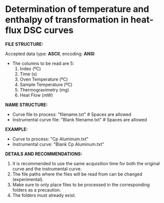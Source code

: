 # Determination of temperature and enthalpy of transformation in heat-flux DSC curves

**FILE STRUCTURE:**

Accepted data type: **ASCII**, encoding: **ANSI**
- The columns to be read are 5:
    1. Index (ºC)
    2. Time (s)
    3. Oven Temperature (ºC)
    4. Sample Temperature (ºC)
    5. Thermogravimetry (mg)
    6. Heat Flow (mW)

**NAME STRUCTURE:**
* Curve file to process: "filename.txt" # Spaces are allowed
* Instrumental curve file: "Blank filename.txt" # Spaces are allowed

**EXAMPLE:**
* Curve to process: "Cp Aluminum.txt"
* Instrumental curve: "Blank Cp Aluminum.txt"

**DETAILS AND RECOMMENDATIONS:**
1. It is recommended to use the same acquisition time for both the original curve and the instrumental curve.
2. The file paths where the files will be read from can be changed (experimental).
3. Make sure to only place files to be processed in the corresponding folders as a precaution.
4. The folders must already exist.